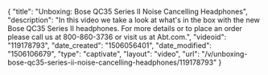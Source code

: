 {
    "title": "Unboxing: Bose QC35 Series II Noise Cancelling Headphones",
    "description": "In this video we take a look at what's in the box with the new Bose QC35 Series II headphones.  For more details or to place an order please call us at 800-860-3736 or visit us at Abt.com.",
    "videoid": "119178793",
    "date_created": "1506056401",
    "date_modified": "1506106679",
    "type": "captivate",
    "layout": "video",
    "url": "\/v\/unboxing-bose-qc35-series-ii-noise-cancelling-headphones\/119178793"
}
